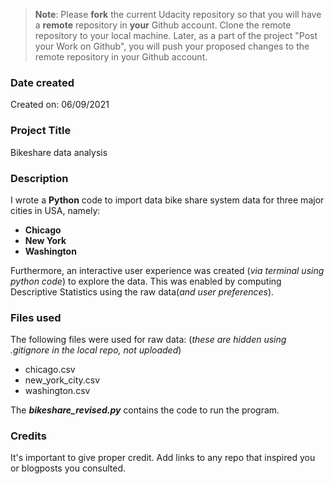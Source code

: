 >**Note**: Please **fork** the current Udacity repository so that you will have a **remote** repository in **your** Github account. Clone the remote repository to your local machine. Later, as a part of the project "Post your Work on Github", you will push your proposed changes to the remote repository in your Github account.

### Date created
Created on: 06/09/2021

### Project Title
Bikeshare data analysis

### Description
I wrote a **Python** code to import data bike share system data for three major cities in USA, namely:
* **Chicago**
* **New York**
* **Washington**

Furthermore, an interactive user experience was created (*via terminal using python code*) to explore the data. This was enabled by computing Descriptive Statistics using the raw data(*and user preferences*).



### Files used
The following files were used for raw data: (*these are hidden using .gitignore in the local repo, not uploaded*)
* chicago.csv
* new_york_city.csv
* washington.csv

The ***bikeshare_revised.py*** contains the code to run the program. 

### Credits
It's important to give proper credit. Add links to any repo that inspired you or blogposts you consulted.
